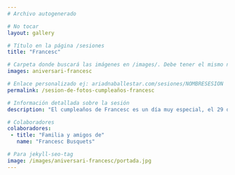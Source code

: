 ```yaml
---
# Archivo autogenerado

# No tocar
layout: gallery

# Título en la página /sesiones
title: "Francesc"

# Carpeta donde buscará las imágenes en /images/. Debe tener el mismo nombre y sin espacios
images: aniversari-francesc

# Enlace personalizado ej: ariadnaballestar.com/sesiones/NOMBRESESION
permalink: /sesion-de-fotos-cumpleaños-francesc

# Información detallada sobre la sesión
description: "El cumpleaños de Francesc es un día muy especial, el 29 de Febrero y, unos días después quiso celebrar su 21,25 cumpleaños acompañado de toda su familia y amigos. Francesc es un apasionado de la música clásica, ama tocar, escuchar y componer buenas melodías así que... ¿qué mejor manera para celebrar su cumpleaños que organizar un recital de piano en Barcelona?"

# Colaboradores
colaboradores:
 - title: "Familia y amigos de"
   name: "Francesc Busquets"

# Para jekyll-seo-tag
image: /images/aniversari-francesc/portada.jpg
---
```

